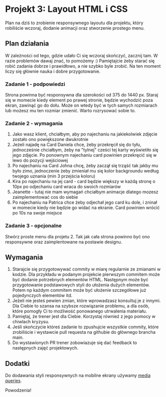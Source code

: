 # Projekt 3: Layout HTML i CSS

Plan na dziś to zrobienie responsywnego layoutu dla projektu, który robiliście wczoraj, dodanie animacji oraz stworzenie prostego menu.

## Plan działania
W zależności od tego, gdzie udało Ci się wczoraj skończyć, zacznij tam. W razie problemów dawaj znać, to pomożemy :) 
Pamiętajcie żeby starać się robić zadania dobrze i prawidłowo, a nie szybko byle zrobić. Na ten moment liczy się głównie nauka i dobre przygotowanie.

### Zadanie 1 - podpowiedzi
Strona powinna być responsywna dla szerokości od 375 do 1440 px. Staraj się w momecie kiedy element po prawej stronie, będzie wychodzić poza ekran, zawinąć go do dołu. Może on wtedy być w tych samych rozmiarach lub możesz mu ten rozmiar zmienić. Warto rozrysować sobie to.

### Zadanie 2 - wymagania

1. Jako wasz klient, chciałbym, aby po najechaniu na jakiekolwiek zdjęcie zostało ono powiększone dwukrotnie
2. Jeżeli najadę na Card Daniela chce, żeby przekręcił się do tyłu, jednocześnie chciałbym, żeby na "tylnej" cześci tej karty wyświetiło się jego zdjęcie. Po ponownym najechaniu card powinien przekręcić się w lewo do pozycji wejściowej
3. Po najechaniu na Card Johna chcę, żeby zaczął się trząść tak jakby mu było zimo, jednoczenie żeby zmieniał mu się kolor backgroundu według twojego uznania (min 3 przejścia koloru)
4. Kira po najechaniu na jej card - card będzie większy w każdą stronę o 10px po odjechaniu card wraca do swoich rozmiarów
5. Jeanette - tutaj nie mam wymagań  chciałbym animacje dlatego mozesz zaimplementować cos do siebie
6. Po najechaniu na Patrica chce żeby odjechał jego card ku dole, i zninał w momecie kiedy nie będzie go widać na ekranie. Card powinien wrócić po 10s na swoje miejsce

### Zadanie 3 - opcjonalne

Stwórz proste menu dla projetu 2. Tak jak cała strona powinno być ono responsywne oraz zaimplentowane na postawie designu.


## Wymagania
1. Starajcie się przygotowywać commity w miarę regularnie ze zmianami w kodzie. Dla przykładu w podanym projekcie pierwszym commitem może być dodanie potrzebnych elementów HTML. Następnym może być przygotowanie podstawowych styli do ułożenia dużych elementów. Potem np każdym commitem może być ułożenie szczegółowe już pojedynczych elementów itd.
2. Jeżeli nie jesteś pewien zmian, które wprowadzasz konsultuj je z innymi. Dla Ciebie to szansa na szybsze rozwiązanie problemu, a dla osób, które pomogły Ci to możliwość ponowanego utrwalenia materiału. 
3. Pamiętaj, że trener jest dla Ciebie. Korzystaj również z jego pomocy w chiwlach kryzysu.
4. Jeśli skończycie któreś zadanie to zpushujcie wszystkie commity, które zrobiliście i wystawcie pull requesta na githubie do głównego brancha main.
5. Do wystawionych PR trener zobowiazuje się dać feedback to następnych zajęć projektowych.

## Dodatki
Do dodawania styli responsywnych na mobilne ekrany używamy [media queries](https://css-tricks.com/a-complete-guide-to-css-media-queries).

Powodzenia!
